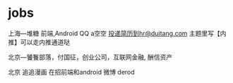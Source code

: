 # jobs
上海—堆糖 前端,Android QQ a空空  投递简历到hr@duitang.com 主题里写【内推】可以走内推通道哒

北京—饕餮部落，付国征，创业公司，互联网金融, 酬信资产

北京 追追漫画 在招前端和android 微博 derod
